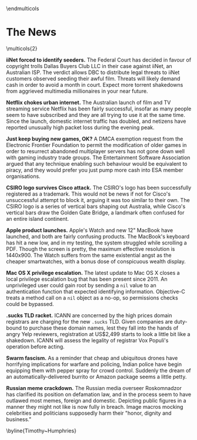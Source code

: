 \endmulticols

The News
========

\multicols{2}

__iiNet forced to identify seeders.__
The Federal Court has decided in favour of copyright trolls
Dallas Buyers Club LLC in their case against iiNet, an Australian
ISP. The verdict allows DBC to distribute legal threats to iiNet
customers observed seeding their awful film. Threats will likely
demand cash in order to avoid a month in court. Expect more
torrent shakedowns from aggrieved multimedia millionaires in your
near future.

__Netflix chokes urban internet.__
The Australian launch of film and TV streaming service Netflix
has been fairly successful, insofar as many people seem to have
subscribed and they are all trying to use it at the same
time. Since the launch, domestic internet traffic has doubled,
and netizens have reported unusually high packet loss during the
evening peak.

__Just keep buying new games, OK?__
A DMCA exemption request from the Electronic Frontier Foundation to
permit the modification of older games in order to resurrect abandoned
multiplayer servers has not gone down well with gaming industry trade
groups. The Entertainment Software Association argued that any
technique enabling such behaviour would be equivalent to piracy, and
they would prefer you just pump more cash into ESA member organisations.

__CSIRO logo survives Cisco attack.__
The CSIRO's logo has been successfully registered as a
trademark. This would not be news if not for Cisco's unsuccessful
attempt to block it, arguing it was too similar to their own. The
CSIRO logo is a series of vertical bars shaping out Australia,
while Cisco's vertical bars draw the Golden Gate Bridge, a
landmark often confused for an entire island continent.

__Apple product launches.__
Apple's Watch and new 12" MacBook have launched, and both are
fairly confusing products. The MacBook's keyboard has hit a new
low, and in my testing, the system struggled while
scrolling a PDF. Though the screen is pretty, the maximum
effective resolution is 1440x900.  The Watch suffers from the
same existential angst as the cheaper smartwatches, with a bonus
dose of conspicuous wealth display.

__Mac OS X privilege escalation.__
The latest update to Mac OS X closes a local privilege escalation
bug that has been present since 2011. An unprivileged user could
gain root by sending a `nil` value to an authentication function
that expected identifying information. Objective-C treats a
method call on a `nil` object as a no-op, so permissions checks
could be bypassed.

__.sucks TLD racket.__
ICANN are concerned by the high prices domain registrars are
charging for the new `.sucks` TLD. Given companies are duty-bound
to purchase these domain names, lest they fall into the hands of
angry Yelp reviewers, registration at US$2,499 starts to look a
little bit like a shakedown. ICANN will assess the legality of
registrar Vox Populi's operation before acting.

__Swarm fascism.__
As a reminder that cheap and ubiquitous drones have horrifying
implications for warfare and policing, Indian police have begin
equipping them with pepper spray for crowd control. Suddenly the
dream of an automatically-delivered burrito or Amazon package
seems a little petty.

__Russian meme crackdown.__
The Russian media overseer Roskomnadzor has clarified its
position on defamation law, and in the process seem to have
outlawed most memes, foreign and domestic. Depicting public
figures in a manner they might not like is now fully in
breach. Image macros mocking celebrities and politicians
supposedly harm their "honor, dignity and business."

\byline{Timothy~Humphries}
